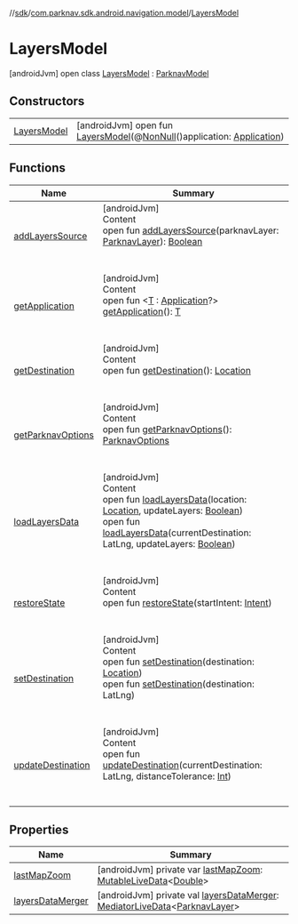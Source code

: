 //[sdk](../../../index.md)/[com.parknav.sdk.android.navigation.model](../index.md)/[LayersModel](index.md)



# LayersModel  
 [androidJvm] open class [LayersModel](index.md) : [ParknavModel](../-parknav-model/index.md)   


## Constructors  
  
| | |
|---|---|
| <a name="com.parknav.sdk.android.navigation.model/LayersModel/LayersModel/#android.app.Application/PointingToDeclaration/"></a>[LayersModel](-layers-model.md)| <a name="com.parknav.sdk.android.navigation.model/LayersModel/LayersModel/#android.app.Application/PointingToDeclaration/"></a> [androidJvm] open fun [LayersModel](-layers-model.md)(@[NonNull](https://developer.android.com/reference/kotlin/androidx/annotation/NonNull.html)()application: [Application](https://developer.android.com/reference/kotlin/android/app/Application.html))   <br>|


## Functions  
  
|  Name |  Summary | 
|---|---|
| <a name="com.parknav.sdk.android.navigation.model/LayersModel/addLayersSource/#com.parknav.sdk.android.navigation.model.ParknavLayer/PointingToDeclaration/"></a>[addLayersSource](add-layers-source.md)| <a name="com.parknav.sdk.android.navigation.model/LayersModel/addLayersSource/#com.parknav.sdk.android.navigation.model.ParknavLayer/PointingToDeclaration/"></a>[androidJvm]  <br>Content  <br>open fun [addLayersSource](add-layers-source.md)(parknavLayer: [ParknavLayer](../-parknav-layer/index.md)): [Boolean](https://kotlinlang.org/api/latest/jvm/stdlib/kotlin/-boolean/index.html)  <br><br><br>|
| <a name="androidx.lifecycle/AndroidViewModel/getApplication/#/PointingToDeclaration/"></a>[getApplication](../-accurate-location-model/index.md#1696759283%2FFunctions%2F462465411)| <a name="androidx.lifecycle/AndroidViewModel/getApplication/#/PointingToDeclaration/"></a>[androidJvm]  <br>Content  <br>open fun <[T](../-accurate-location-model/index.md#1696759283%2FFunctions%2F462465411) : [Application](https://developer.android.com/reference/kotlin/android/app/Application.html)?> [getApplication](../-accurate-location-model/index.md#1696759283%2FFunctions%2F462465411)(): [T](https://developer.android.com/reference/kotlin/androidx/lifecycle/ViewModel.html#settagifabsent)  <br><br><br>|
| <a name="com.parknav.sdk.android.navigation.model/LayersModel/getDestination/#/PointingToDeclaration/"></a>[getDestination](get-destination.md)| <a name="com.parknav.sdk.android.navigation.model/LayersModel/getDestination/#/PointingToDeclaration/"></a>[androidJvm]  <br>Content  <br>open fun [getDestination](get-destination.md)(): [Location](https://developer.android.com/reference/kotlin/android/location/Location.html)  <br><br><br>|
| <a name="com.parknav.sdk.android.navigation.model/LayersModel/getParknavOptions/#/PointingToDeclaration/"></a>[getParknavOptions](get-parknav-options.md)| <a name="com.parknav.sdk.android.navigation.model/LayersModel/getParknavOptions/#/PointingToDeclaration/"></a>[androidJvm]  <br>Content  <br>open fun [getParknavOptions](get-parknav-options.md)(): [ParknavOptions](../../com.parknav.sdk.android.navigation.util/-parknav-options/index.md)  <br><br><br>|
| <a name="com.parknav.sdk.android.navigation.model/LayersModel/loadLayersData/#android.location.Location#boolean/PointingToDeclaration/"></a>[loadLayersData](load-layers-data.md)| <a name="com.parknav.sdk.android.navigation.model/LayersModel/loadLayersData/#android.location.Location#boolean/PointingToDeclaration/"></a>[androidJvm]  <br>Content  <br>open fun [loadLayersData](load-layers-data.md)(location: [Location](https://developer.android.com/reference/kotlin/android/location/Location.html), updateLayers: [Boolean](https://kotlinlang.org/api/latest/jvm/stdlib/kotlin/-boolean/index.html))  <br>open fun [loadLayersData](load-layers-data.md)(currentDestination: LatLng, updateLayers: [Boolean](https://kotlinlang.org/api/latest/jvm/stdlib/kotlin/-boolean/index.html))  <br><br><br>|
| <a name="com.parknav.sdk.android.navigation.model/LayersModel/restoreState/#android.content.Intent/PointingToDeclaration/"></a>[restoreState](restore-state.md)| <a name="com.parknav.sdk.android.navigation.model/LayersModel/restoreState/#android.content.Intent/PointingToDeclaration/"></a>[androidJvm]  <br>Content  <br>open fun [restoreState](restore-state.md)(startIntent: [Intent](https://developer.android.com/reference/kotlin/android/content/Intent.html))  <br><br><br>|
| <a name="com.parknav.sdk.android.navigation.model/LayersModel/setDestination/#android.location.Location/PointingToDeclaration/"></a>[setDestination](set-destination.md)| <a name="com.parknav.sdk.android.navigation.model/LayersModel/setDestination/#android.location.Location/PointingToDeclaration/"></a>[androidJvm]  <br>Content  <br>open fun [setDestination](set-destination.md)(destination: [Location](https://developer.android.com/reference/kotlin/android/location/Location.html))  <br>open fun [setDestination](set-destination.md)(destination: LatLng)  <br><br><br>|
| <a name="com.parknav.sdk.android.navigation.model/LayersModel/updateDestination/#com.mapbox.mapboxsdk.geometry.LatLng#int/PointingToDeclaration/"></a>[updateDestination](update-destination.md)| <a name="com.parknav.sdk.android.navigation.model/LayersModel/updateDestination/#com.mapbox.mapboxsdk.geometry.LatLng#int/PointingToDeclaration/"></a>[androidJvm]  <br>Content  <br>open fun [updateDestination](update-destination.md)(currentDestination: LatLng, distanceTolerance: [Int](https://kotlinlang.org/api/latest/jvm/stdlib/kotlin/-int/index.html))  <br><br><br>|


## Properties  
  
|  Name |  Summary | 
|---|---|
| <a name="com.parknav.sdk.android.navigation.model/LayersModel/lastMapZoom/#/PointingToDeclaration/"></a>[lastMapZoom](last-map-zoom.md)| <a name="com.parknav.sdk.android.navigation.model/LayersModel/lastMapZoom/#/PointingToDeclaration/"></a> [androidJvm] private var [lastMapZoom](last-map-zoom.md): [MutableLiveData](https://developer.android.com/reference/kotlin/androidx/lifecycle/MutableLiveData.html)<[Double](https://developer.android.com/reference/kotlin/java/lang/Double.html)>   <br>|
| <a name="com.parknav.sdk.android.navigation.model/LayersModel/layersDataMerger/#/PointingToDeclaration/"></a>[layersDataMerger](layers-data-merger.md)| <a name="com.parknav.sdk.android.navigation.model/LayersModel/layersDataMerger/#/PointingToDeclaration/"></a> [androidJvm] private val [layersDataMerger](layers-data-merger.md): [MediatorLiveData](https://developer.android.com/reference/kotlin/androidx/lifecycle/MediatorLiveData.html)<[ParknavLayer](../-parknav-layer/index.md)>   <br>|

